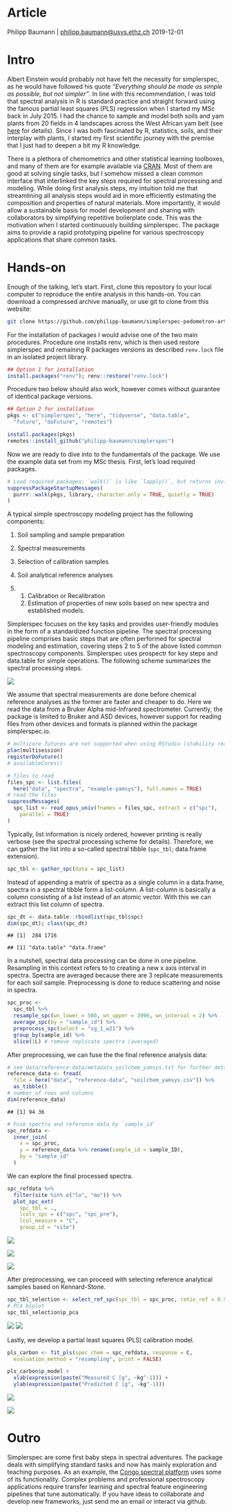Article
================
Philipp Baumann | <philipp.baumann@usys.ethz.ch>
2019-12-01

# Intro

Albert Einstein would probably not have felt the necessity for
simplerspec, as he would have followed his quote *“Everything should be
made as simple as possible, but not simpler”*. In line with this
recommendation, I was told that spectral analysis in R is standard
practice and straight forward using the famous partial least squares
(PLS) regression when I started my MSc back in July 2015. I had the
chance to sample and model both soils and yam plants from 20 fields in 4
landscapes across the West African yam belt (see
[here](http://yamsys.org) for details). Since I was both fascinated by
R, statistics, soils, and their interplay with plants, I started my
first scientific journey with the premise that I just had to deepen a
bit my R knowledge.

There is a plethora of chemometrics and other statistical learning
toolboxes, and many of them are for example available via
[CRAN](https://cran.r-project.org/). Most of them are good at solving
single tasks, but I somehow missed a clean common interface that
interlinked the key steps required for spectral processing and modeling.
While doing first analysis steps, my intuition told me that streamlining
all analysis steps would aid in more efficiently estimating the
composition and properties of natural materials. More importantly, it
would allow a sustainable basis for model development and sharing with
collaborators by simplifying repetitive boilerplate code. This was the
motivation when I started continuously building simplerspec. The package
aims to provide a rapid prototyping pipeline for various spectroscopy
applications that share common tasks.

# Hands-on

Enough of the talking, let’s start. First, clone this repository to your
local computer to reproduce the entire analysis in this hands-on. You
can download a compressed archive manually, or use git to clone from
this
website:

``` bash
git clone https://github.com/philipp-baumann/simplerspec-pedometron-article.git
```

For the installation of packages I would advise one of the two main
procedures. Procedure one installs renv, which is then used restore
simplerspec and remaining R packages versions as described `renv.lock`
file in an isolated project library.

``` r
## Option 1 for installation
install.packages("renv"); renv::restore("renv.lock")
```

Procedure two below should also work, however comes without guarantee of
identical package versions.

``` r
## Option 2 for installation
pkgs <- c("simplerspec", "here", "tidyverse", "data.table",
  "future", "doFuture", "remotes")
```

``` r
install.packages(pkgs)
remotes::install_github("philipp-baumann/simplerspec")
```

Now we are ready to dive into to the fundamentals of the package. We use
the example data set from my MSc thesis. First, let’s load required
packages.

``` r
# Load required packages; `walk()` is like `lapply()`, but returns invisibly
suppressPackageStartupMessages(
  purrr::walk(pkgs, library, character.only = TRUE, quietly = TRUE)
)
```

A typical simple spectroscopy modeling project has the following
components:

1.  Soil sampling and sample preparation

2.  Spectral measurements

3.  Selection of calibration samples

4.  Soil analytical reference analyses

5.  1.  Calibration or Recalibration
    2.  Estimation of properties of new soils based on new spectra and
        established models.

Simplerspec focuses on the key tasks and provides user-friendly modules
in the form of a standardized function pipeline. The spectral processing
pipeline comprises basic steps that are often performed for spectral
modeling and estimation, covering steps 2 to 5 of the above listed
common spectroscopy components. Simplerspec uses prospectr for key steps
and data.table for simple operations. The following scheme summarizes
the spectral processing steps.

![](img/simplerspec-read-proc-tibble.png)<!-- -->

We assume that spectral measurements are done before chemical reference
analyses as the former are faster and cheaper to do. Here we read the
data from a Bruker Alpha mid-Infrared spectrometer. Currently, the
package is limited to Bruker and ASD devices, however support for
reading files from other devices and formats is planned within the
package
simplerspec.io.

``` r
# multicore futures are not supported when using RStudio (stability reasons)
plan(multisession)
registerDoFuture()
# availableCores()

# files to read
files_spc <- list.files(
  here("data", "spectra", "example-yamsys"), full.names = TRUE)
# read the files
suppressMessages(
  spc_list <- read_opus_univ(fnames = files_spc, extract = c("spc"),
    parallel = TRUE)
)
```

Typically, list information is nicely ordered, however printing is
really verbose (see the spectral processing scheme for details).
Therefore, we can gather the list into a so-called spectral tibble
(`spc_tbl`; data.frame extension).

``` r
spc_tbl <- gather_spc(data = spc_list)
```

Instead of appending a matrix of spectra as a single column in a
data.frame, spectra in a spectral tibble form a list-column. A
list-column is basically a column consisting of a list instead of an
atomic vector. With this we can extract this list column of spectra.

``` r
spc_dt <- data.table::rbindlist(spc_tbl$spc)
dim(spc_dt); class(spc_dt)
```

    ## [1]  284 1716

    ## [1] "data.table" "data.frame"

In a nutshell, spectral data processing can be done in one pipeline.
Resampling in this context refers to to creating a new x axis interval
in spectra. Spectra are averaged because there are 3 replicate
measurements for each soil sample. Preprocessing is done to reduce
scattering and noise in spectra.

``` r
spc_proc <- 
  spc_tbl %>%
  resample_spc(wn_lower = 500, wn_upper = 3996, wn_interval = 2) %>%
  average_spc(by = "sample_id") %>%
  preprocess_spc(select = "sg_1_w21") %>%
  group_by(sample_id) %>%
  slice(1L) # remove replicate spectra (averaged)
```

After preprocessing, we can fuse the the final reference analysis
data:

``` r
# see data/reference-data/metadata_soilchem_yamsys.txt for further details
reference_data <- fread(
  file = here("data", "reference-data", "soilchem_yamsys.csv")) %>%
  as_tibble()
# number of rows and columns
dim(reference_data)
```

    ## [1] 94 36

``` r
# Fuse spectra and reference data by `sample_id`
spc_refdata <- 
  inner_join(
    x = spc_proc,
    y = reference_data %>% rename(sample_id = sample_ID),
    by = "sample_id"
  )
```

We can explore the final processed spectra.

``` r
spc_refdata %>%
  filter(site %in% c("lo", "mo")) %>% 
  plot_spc_ext(
    spc_tbl = .,
    lcols_spc = c("spc", "spc_pre"),
    lcol_measure = "C",
    group_id = "site")
```

![](README_files/figure-gfm/unnamed-chunk-12-1.png)<!-- -->

![](img/spc-refdata-plot.png)<!-- -->

![](/media/ssd/nas-ethz/doktorat/projects/04_communication/simplerspec-pedometron-article/img/spc-refdata-plot.png)<!-- -->

After preprocessing, we can proceed with selecting reference analytical
samples based on Kennard-Stone.

``` r
spc_tbl_selection <- select_ref_spc(spc_tbl = spc_proc, ratio_ref = 0.5)
# PCA biplot
spc_tbl_selection$p_pca
```

![](README_files/figure-gfm/unnamed-chunk-14-1.png)<!-- -->
![](img/pca-selection.png)<!-- -->

Lastly, we develop a partial least squares (PLS) calibration model.

``` r
pls_carbon <- fit_pls(spec_chem = spc_refdata, response = C,
  evaluation_method = "resampling", print = FALSE)
```

``` r
pls_carbon$p_model +
  xlab(expression(paste("Measured C [g", ~kg^-1))) +
  ylab(expression(paste("Predicted C [g", ~kg^-1)))
```

![](README_files/figure-gfm/unnamed-chunk-16-1.png)<!-- -->

![](img/pls-C-eval.png)<!-- -->

# Outro

Simplerspec are some first baby steps in spectral adventures. The
package deals with simplifying standard tasks and now has mainly
exploration and teaching purposes. As an example, the [Congo spectral
platform](https://sae-interactive-data.ethz.ch/simplerspec.drc/) uses
some of its functionality. Complex problems and professional
spectroscopy applications require transfer learning and spectral feature
engineering pipelines that tune automatically. If you have ideas to
collaborate and develop new frameworks, just send me an email or
interact via github.
